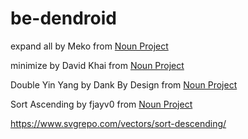 # be-dendroid

expand all by Meko from <a href="https://thenounproject.com/browse/icons/term/expand-all/" target="_blank" title="expand all Icons">Noun Project</a>

minimize by David Khai from <a href="https://thenounproject.com/browse/icons/term/minimize/" target="_blank" title="minimize Icons">Noun Project</a>

Double Yin Yang by Dank By Design from <a href="https://thenounproject.com/browse/icons/term/double-yin-yang/" target="_blank" title="Double Yin Yang Icons">Noun Project</a>

Sort Ascending by fjayv0 from <a href="https://thenounproject.com/browse/icons/term/sort-ascending/" target="_blank" title="Sort Ascending Icons">Noun Project</a>

https://www.svgrepo.com/vectors/sort-descending/